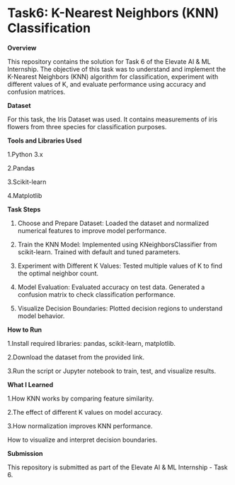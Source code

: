 # Task6: K-Nearest Neighbors (KNN) Classification
**Overview**

This repository contains the solution for Task 6 of the Elevate AI & ML Internship. The objective of this task was to understand and implement the K-Nearest Neighbors (KNN) algorithm for classification, experiment with different values of K, and evaluate performance using accuracy and confusion matrices.

**Dataset**

For this task, the Iris Dataset was used. It contains measurements of iris flowers from three species for classification purposes.

**Tools and Libraries Used**

1.Python 3.x

2.Pandas

3.Scikit-learn

4.Matplotlib

**Task Steps**

1. Choose and Prepare Dataset:
Loaded the dataset and normalized numerical features to improve model performance.

2. Train the KNN Model:
Implemented using KNeighborsClassifier from scikit-learn.
Trained with default and tuned parameters.

3. Experiment with Different K Values:
Tested multiple values of K to find the optimal neighbor count.

4. Model Evaluation:
Evaluated accuracy on test data.
Generated a confusion matrix to check classification performance.

5. Visualize Decision Boundaries:
Plotted decision regions to understand model behavior.

**How to Run**

1.Install required libraries: pandas, scikit-learn, matplotlib.

2.Download the dataset from the provided link.

3.Run the script or Jupyter notebook to train, test, and visualize results.

**What I Learned**

1.How KNN works by comparing feature similarity.

2.The effect of different K values on model accuracy.

3.How normalization improves KNN performance.

How to visualize and interpret decision boundaries.

**Submission**

This repository is submitted as part of the Elevate AI & ML Internship - Task 6.
